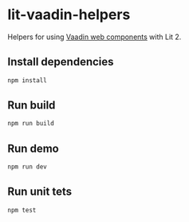 # lit-vaadin-helpers

Helpers for using [Vaadin web components](https://github.com/vaadin/web-components) with Lit 2.

## Install dependencies

```sh
npm install
```

## Run build

```sh
npm run build
```

## Run demo

```sh
npm run dev
```

## Run unit tets

```sh
npm test
```
